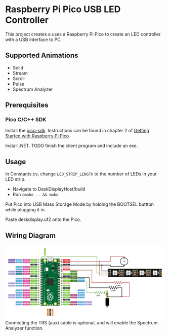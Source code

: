 # Raspberry Pi Pico USB LED Controller

This project creates a uses a Raspberry Pi Pico to create an LED controller with a USB interface to PC.

## Supported Animations
- Solid
- Stream
- Scroll
- Pulse
- Spectrum Analyzer

## Prerequisites
### Pico C/C++ SDK
Install the [pico-sdk](https://github.com/raspberrypi/pico-sdk).
Instructions can be found in chapter 2 of [Getting Started with Raspberry Pi Pico](https://datasheets.raspberrypi.com/pico/getting-started-with-pico.pdf)

Install .NET. TODO finish the client program and include an exe.

## Usage

In Constants.cs, change `LED_STRIP_LENGTH` to the number of LEDs in your LED strip.

- Navigate to DeskDisplayHost/build
- Run `cmake .. && make`

Put Pico into USB Mass Storage Mode by holding the BOOTSEL buttton while plugging it in.

Paste deskdisplay.uf2 onto the Pico.

## Wiring Diagram
![Wiring diagram](images/PicoDeskDisplay.drawio.png)
Connecting the TRS (aux) cable is optional, and will enable the Spectrum Analyzer function.